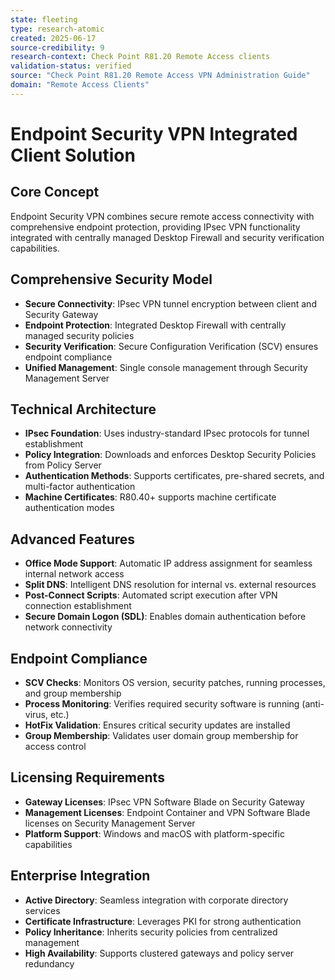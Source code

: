 ```yaml
---
state: fleeting
type: research-atomic
created: 2025-06-17
source-credibility: 9
research-context: Check Point R81.20 Remote Access clients
validation-status: verified
source: "Check Point R81.20 Remote Access VPN Administration Guide"
domain: "Remote Access Clients"
---
```


# Endpoint Security VPN Integrated Client Solution

## Core Concept
Endpoint Security VPN combines secure remote access connectivity with comprehensive endpoint protection, providing IPsec VPN functionality integrated with centrally managed Desktop Firewall and security verification capabilities.

## Comprehensive Security Model
- **Secure Connectivity**: IPsec VPN tunnel encryption between client and Security Gateway
- **Endpoint Protection**: Integrated Desktop Firewall with centrally managed security policies
- **Security Verification**: Secure Configuration Verification (SCV) ensures endpoint compliance
- **Unified Management**: Single console management through Security Management Server

## Technical Architecture
- **IPsec Foundation**: Uses industry-standard IPsec protocols for tunnel establishment
- **Policy Integration**: Downloads and enforces Desktop Security Policies from Policy Server
- **Authentication Methods**: Supports certificates, pre-shared secrets, and multi-factor authentication
- **Machine Certificates**: R80.40+ supports machine certificate authentication modes

## Advanced Features
- **Office Mode Support**: Automatic IP address assignment for seamless internal network access
- **Split DNS**: Intelligent DNS resolution for internal vs. external resources
- **Post-Connect Scripts**: Automated script execution after VPN connection establishment
- **Secure Domain Logon (SDL)**: Enables domain authentication before network connectivity

## Endpoint Compliance
- **SCV Checks**: Monitors OS version, security patches, running processes, and group membership
- **Process Monitoring**: Verifies required security software is running (anti-virus, etc.)
- **HotFix Validation**: Ensures critical security updates are installed
- **Group Membership**: Validates user domain group membership for access control

## Licensing Requirements
- **Gateway Licenses**: IPsec VPN Software Blade on Security Gateway
- **Management Licenses**: Endpoint Container and VPN Software Blade licenses on Security Management Server
- **Platform Support**: Windows and macOS with platform-specific capabilities

## Enterprise Integration
- **Active Directory**: Seamless integration with corporate directory services
- **Certificate Infrastructure**: Leverages PKI for strong authentication
- **Policy Inheritance**: Inherits security policies from centralized management
- **High Availability**: Supports clustered gateways and policy server redundancy